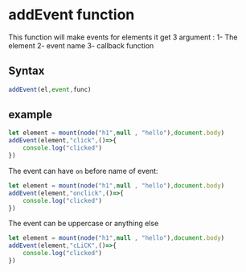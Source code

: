 # addEvent function
This function will make events for elements
it get 3 argument :
1- The element
2- event name
3- callback function
## Syntax
```js
addEvent(el,event,func)
```
## example
```js
let element = mount(node("h1",null , "hello"),document.body)
addEvent(element,"click",()=>{
    console.log("clicked")
})
```
The event can have `on` before name of event:
```js
let element = mount(node("h1",null , "hello"),document.body)
addEvent(element,"onclick",()=>{
    console.log("clicked")
})
```
The event can be uppercase or anything else
```js
let element = mount(node("h1",null , "hello"),document.body)
addEvent(element,"cLiCK",()=>{
    console.log("clicked")
})
```